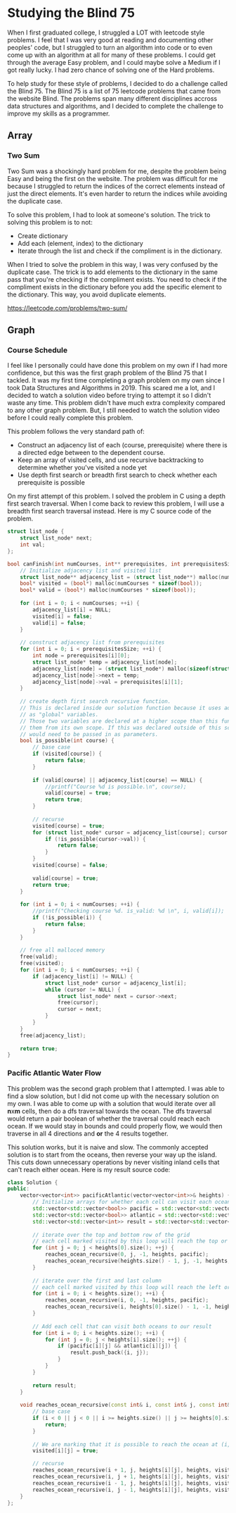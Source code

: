 # Studying the Blind 75
When I first graduated college, I struggled a LOT with leetcode style problems. I feel that I was very good at reading and documenting other peoples' code, but I struggled to turn an algorithm into code or to even come up with an algorithm at all for many of these problems. I could get through the average Easy problem, and I could maybe solve a Medium if I got really lucky. I had zero chance of solving one of the Hard problems. 

To help study for these style of problems, I decided to do a challenge called the Blind 75. The Blind 75 is a list of 75 leetcode problems that came from the website Blind. The problems span many different disciplines accross data structures and algorithms, and I decided to complete the challenge to improve my skills as a programmer.

## Array
### Two Sum
Two Sum was a shockingly hard problem for me, despite the problem being Easy and being the first on the website. The problem was difficult for me because I struggled to return the indices of the correct elements instead of just the direct elements. It's even harder to return the indices while avoiding the duplicate case.

To solve this problem, I had to look at someone's solution. The trick to solving this problem is to not:
 - Create dictionary
 - Add each (element, index) to the dictionary
 - Iterate through the list and check if the compliment is in the dictionary.

When I tried to solve the problem in this way, I was very confused by the duplicate case. The trick is to add elements to the dictionary in the same pass that you're checking if the compliment exists. You need to check if the compliment exists in the dictionary before you add the specific element to the dictionary. This way, you avoid duplicate elements.

https://leetcode.com/problems/two-sum/

## Graph
### Course Schedule
I feel like I personally could have done this problem on my own if I had more confidence, but this was the first graph problem of the Blind 75 that I tackled. It was my first time completing a graph problem on my own since I took Data Structures and Algorithms in 2019. This scared me a lot, and I decided to watch a solution video before trying to attempt it so I didn't waste any time. This problem didn't have much extra complexity compared to any other graph problem. But, I still needed to watch the solution video before I could really complete this problem. 

This problem follows the very standard path of:
 - Construct an adjacency list of each (course, prerequisite) where there is a directed edge between to the dependent course.
 - Keep an array of visited cells, and use recursive backtracking to determine whether you've visited a node yet
 - Use depth first search or breadth first search to check whether each prerequisite is possible

On my first attempt of this problem. I solved the problem in C using a depth first search traversal. When I come back to review this problem, I will use a breadth first search traversal instead. Here is my C source code of the problem.
``` C
struct list_node {
    struct list_node* next;
    int val;
};

bool canFinish(int numCourses, int** prerequisites, int prerequisitesSize, int* prerequisitesColSize) {
    // Initialize adjacency list and visited list
    struct list_node** adjacency_list = (struct list_node**) malloc(numCourses * sizeof(struct list_node*));
    bool* visited = (bool*) malloc(numCourses * sizeof(bool));
    bool* valid = (bool*) malloc(numCourses * sizeof(bool));
    
    for (int i = 0; i < numCourses; ++i) {
        adjacency_list[i] = NULL;
        visited[i] = false;
        valid[i] = false;
    }
    
    // construct adjacency list from prerequisites
    for (int i = 0; i < prerequisitesSize; ++i) {
        int node = prerequisites[i][0];
        struct list_node* temp = adjacency_list[node];
        adjacency_list[node] = (struct list_node*) malloc(sizeof(struct list_node));
        adjacency_list[node]->next = temp;
        adjacency_list[node]->val = prerequisites[i][1];
    }
    
    // create depth first search recursive function.
    // This is declared inside our solution function because it uses adjacency_list and visited
    // as "global" variables.
    // Those two variables are declared at a higher scope than this function, so it is able to reference
    // them from its own scope. If this was declared outside of this scope, then visited and adjacency_list 
    // would need to be passed in as parameters.
    bool is_possible(int course) {
        // base case
        if (visited[course]) {
            return false;
        }
        
        if (valid[course] || adjacency_list[course] == NULL) {
            //printf("Course %d is possible.\n", course);
            valid[course] = true;
            return true;
        }
        
        // recurse
        visited[course] = true;
        for (struct list_node* cursor = adjacency_list[course]; cursor != NULL; cursor = cursor->next) {
            if (!is_possible(cursor->val)) {
                return false;
            }
        }
        visited[course] = false;
        
        valid[course] = true;
        return true;
    }
    
    for (int i = 0; i < numCourses; ++i) {
        //printf("Checking course %d. is_valid: %d \n", i, valid[i]);
        if (!is_possible(i)) {
            return false;
        }
    }
    
    // free all malloced memory
    free(valid);
    free(visited);
    for (int i = 0; i < numCourses; ++i) {
        if (adjacency_list[i] != NULL) {
            struct list_node* cursor = adjacency_list[i];
            while (cursor != NULL) {
                struct list_node* next = cursor->next;
                free(cursor);
                cursor = next;
            }
        }
    }
    free(adjacency_list);
    
    return true;
}
```

### Pacific Atlantic Water Flow
This problem was the second graph problem that I attempted. I was able to find a slow solution, but I did not come up with the necessary solution on my own. I was able to come up with a solution that would iterate over all **n**x**m** cells, then do a dfs traversal towards the ocean. The dfs traversal would return a pair boolean of whether the traversal could reach each ocean. If we would stay in bounds and could properly flow, we would then traverse in all 4 directions and **or** the 4 results together. 

This solution works, but it is naive and slow. The commonly accepted solution is to start from the oceans, then reverse your way up the island. This cuts down unnecessary operations by never visiting inland cells that can't reach either ocean. Here is my result source code:
```cpp
class Solution {
public:
    vector<vector<int>> pacificAtlantic(vector<vector<int>>& heights) {
        // Initialize arrays for whether each cell can visit each ocean
        std::vector<std::vector<bool>> pacific = std::vector<std::vector<bool>>(heights.size(), std::vector<bool>(heights[0].size(), false));
        std::vector<std::vector<bool>> atlantic = std::vector<std::vector<bool>>(heights.size(), std::vector<bool>(heights[0].size(), false));
        std::vector<std::vector<int>> result = std::vector<std::vector<int>>();
        
        // iterate over the top and bottom row of the grid
        // each cell marked visited by this loop will reach the top or the bottom ocean
        for (int j = 0; j < heights[0].size(); ++j) {
            reaches_ocean_recursive(0, j, -1, heights, pacific);
            reaches_ocean_recursive(heights.size() - 1, j, -1, heights, atlantic);
        }
        
        // iterate over the first and last column
        // each cell marked visited by this loop will reach the left or right ocean
        for (int i = 0; i < heights.size(); ++i) {
            reaches_ocean_recursive(i, 0, -1, heights, pacific);
            reaches_ocean_recursive(i, heights[0].size() - 1, -1, heights, atlantic);
        }     
        
        // Add each cell that can visit both oceans to our result
        for (int i = 0; i < heights.size(); ++i) {
            for (int j = 0; j < heights[i].size(); ++j) {
                if (pacific[i][j] && atlantic[i][j]) {
                    result.push_back({i, j});
                }
            }
        }
        
        return result;
    }
    
    void reaches_ocean_recursive(const int& i, const int& j, const int& previous_height, const std::vector<std::vector<int>>& heights, std::vector<std::vector<bool>>& visited) {
        // base case
        if (i < 0 || j < 0 || i >= heights.size() || j >= heights[0].size() || heights[i][j] < previous_height || visited[i][j]) {
            return;
        }
        
        // We are marking that it is possible to reach the ocean at (i, j)
        visited[i][j] = true;

        // recurse
        reaches_ocean_recursive(i + 1, j, heights[i][j], heights, visited);
        reaches_ocean_recursive(i, j + 1, heights[i][j], heights, visited);
        reaches_ocean_recursive(i - 1, j, heights[i][j], heights, visited);
        reaches_ocean_recursive(i, j - 1, heights[i][j], heights, visited);
    }
};
```